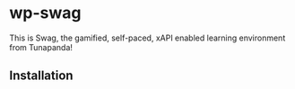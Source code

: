 # wp-swag

This is Swag, the gamified, self-paced, xAPI enabled learning environment from Tunapanda!

## Installation

